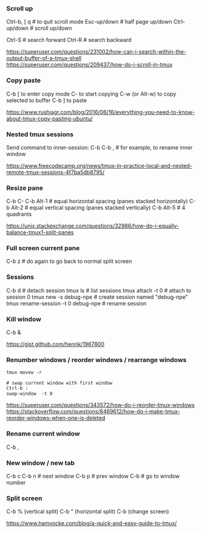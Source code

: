 ### Scroll up

Ctrl-b, [
q  # to quit scroll mode
Esc-up/down  # half page up/down
Ctrl-up/down  # scroll up/down

Ctrl-S # search forward
Ctrl-R # search backward

https://superuser.com/questions/231002/how-can-i-search-within-the-output-buffer-of-a-tmux-shell
https://superuser.com/questions/209437/how-do-i-scroll-in-tmux


### Copy paste

C-b [ to enter copy mode
C-<space> to start copying
C-w (or Alt-w) to copy selected to buffer
C-b ] to paste

https://www.rushiagr.com/blog/2016/06/16/everything-you-need-to-know-about-tmux-copy-pasting-ubuntu/


### Nested tmux sessions

Send command to inner-session:
C-b C-b ,  # for example, to rename inner window

https://www.freecodecamp.org/news/tmux-in-practice-local-and-nested-remote-tmux-sessions-4f7ba5db8795/


### Resize pane

C-b C-<arrow>
C-b Alt-1  # equal horizontal spacing (panes stacked horizontally)
C-b Alt-2  # equal vertical spacing (panes stacked vertically)
C-b Alt-5  # 4 quadrants

https://unix.stackexchange.com/questions/32986/how-do-i-equally-balance-tmux1-split-panes


### Full screen current pane

C-b z  # do again to go back to normal split screen


### Sessions

C-b d  # detach session
tmux ls  # list sessions
tmux attach -t 0  # attach to session 0
tmux new -s debug-npe  # create session named "debug-npe"
tmux rename-session -t 0 debug-npe  # rename session


### Kill window

C-b &

https://gist.github.com/henrik/1967800


### Renumber windows / reorder windows / rearrange windows

```
tmux movew -r

# swap current window with first window
Ctrl-b :
swap-window  -t 0
```

https://superuser.com/questions/343572/how-do-i-reorder-tmux-windows
https://stackoverflow.com/questions/8469612/how-do-i-make-tmux-reorder-windows-when-one-is-deleted


### Rename current window

C-b ,


### New window / new tab

C-b c
C-b n  # next window
C-b p  # prev window
C-b <number>  # go to window number


### Split screen

C-b % (vertical split)
C-b " (horizontal split)
C-b <arrow>  (change screen)

https://www.hamvocke.com/blog/a-quick-and-easy-guide-to-tmux/
